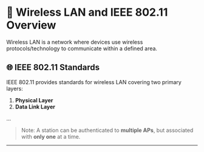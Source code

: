 # 📡 Wireless LAN and IEEE 802.11 Overview

Wireless LAN is a network where devices use wireless protocols/technology to communicate within a defined area.

## 🌐 IEEE 802.11 Standards

IEEE 802.11 provides standards for wireless LAN covering two primary layers:

1. **Physical Layer**
2. **Data Link Layer**

...

> Note: A station can be authenticated to **multiple APs**, but associated with **only one** at a time.

---